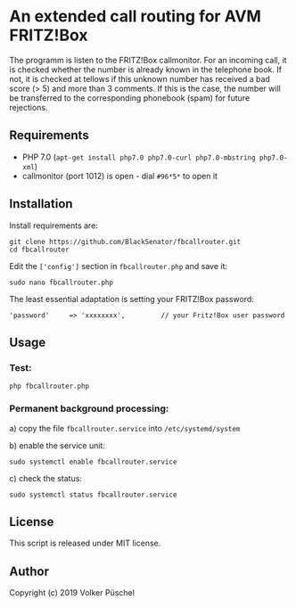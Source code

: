 # An extended call routing for AVM FRITZ!Box

The programm is listen to the FRITZ!Box callmonitor.
For an incoming call, it is checked whether the number is already known in the telephone book.
If not, it is checked at tellows if this unknown number has received a bad score (> 5) and more than 3 comments.
If this is the case, the number will be transferred to the corresponding phonebook  (spam) for future rejections.

## Requirements

  * PHP 7.0 (`apt-get install php7.0 php7.0-curl php7.0-mbstring php7.0-xml`)
  * callmonitor (port 1012) is open - dial `#96*5*` to open it

## Installation

Install requirements are:

    git clone https://github.com/BlackSenator/fbcallrouter.git
    cd fbcallrouter

Edit the `['config']` section in `fbcallrouter.php` and save it:

    sudo nano fbcallrouter.php

The least essential adaptation is setting your FRITZ!Box password:

    'password'     => 'xxxxxxxx',         // your Fritz!Box user password

## Usage

### Test:

    php fbcallrouter.php

### Permanent background processing:

a) copy the file `fbcallrouter.service` into `/etc/systemd/system`

b) enable the service unit:

    sudo systemctl enable fbcallrouter.service

c) check the status:

    sudo systemctl status fbcallrouter.service

## License
This script is released under MIT license.

## Author
Copyright (c) 2019 Volker Püschel